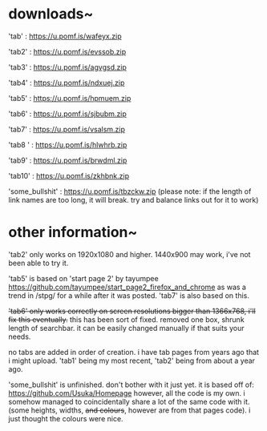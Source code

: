 # downloads~

'tab' : https://u.pomf.is/wafeyx.zip

'tab2' : https://u.pomf.is/evssob.zip

'tab3' : https://u.pomf.is/agvgsd.zip

'tab4' : https://u.pomf.is/ndxuej.zip

'tab5' : https://u.pomf.is/hpmuem.zip

'tab6' : https://u.pomf.is/sjbubm.zip

'tab7' : https://u.pomf.is/vsalsm.zip

'tab8 ' : https://u.pomf.is/hlwhrb.zip

'tab9' : https://u.pomf.is/brwdml.zip

'tab10' : https://u.pomf.is/zkhbnk.zip

'some_bullshit' :  https://u.pomf.is/tbzckw.zip (please note: if the length of link names are too long, it will break. try and balance links out for it to work)

# other information~

'tab2' only works on 1920x1080 and higher. 1440x900 may work, i've not been able to try it.

'tab5' is based on 'start page 2' by tayumpee https://github.com/tayumpee/start_page2_firefox_and_chrome as was a trend in /stpg/ for a while after it was posted. 'tab7' is also based on this.

~~'tab6' only works correctly on screen resolutions bigger than 1366x768, i'll fix this eventually.~~ this has been sort of fixed. removed one box, shrunk length of searchbar. it can be easily changed manually if that suits your needs.

no tabs are added in order of creation. i have tab pages from years ago that i might upload. 'tab1' being my most recent, 'tab2' being from about a year ago.

'some_bullshit' is unfinished. don't bother with it just yet. it is based off of: https://github.com/Usuka/Homepage
however, all the code is my own. i somehow managed to coincidentally share a lot of the same code with it. (some heights, widths, ~~and colours~~, however are from that pages code). i just thought the colours were nice.
